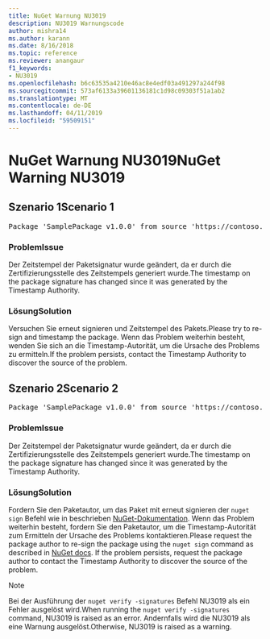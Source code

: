 ```yaml
---
title: NuGet Warnung NU3019
description: NU3019 Warnungscode
author: mishra14
ms.author: karann
ms.date: 8/16/2018
ms.topic: reference
ms.reviewer: anangaur
f1_keywords:
- NU3019
ms.openlocfilehash: b6c63535a4210e46ac8e4edf03a491297a244f98
ms.sourcegitcommit: 573af6133a39601136181c1d98c09303f51a1ab2
ms.translationtype: MT
ms.contentlocale: de-DE
ms.lasthandoff: 04/11/2019
ms.locfileid: "59509151"
---
```

# <a name="nuget-warning-nu3019"></a><span data-ttu-id="c3482-103">NuGet Warnung NU3019</span><span class="sxs-lookup"><span data-stu-id="c3482-103">NuGet Warning NU3019</span></span>

## <a name="scenario-1"></a><span data-ttu-id="c3482-104">Szenario 1</span><span class="sxs-lookup"><span data-stu-id="c3482-104">Scenario 1</span></span>

<pre>Package 'SamplePackage v1.0.0' from source 'https://contoso.com/index.json': The timestamp integrity check failed.</pre>

### <a name="issue"></a><span data-ttu-id="c3482-105">Problem</span><span class="sxs-lookup"><span data-stu-id="c3482-105">Issue</span></span>

<span data-ttu-id="c3482-106">Der Zeitstempel der Paketsignatur wurde geändert, da er durch die Zertifizierungsstelle des Zeitstempels generiert wurde.</span><span class="sxs-lookup"><span data-stu-id="c3482-106">The timestamp on the package signature has changed since it was generated by the Timestamp Authority.</span></span>


### <a name="solution"></a><span data-ttu-id="c3482-107">Lösung</span><span class="sxs-lookup"><span data-stu-id="c3482-107">Solution</span></span>

<span data-ttu-id="c3482-108">Versuchen Sie erneut signieren und Zeitstempel des Pakets.</span><span class="sxs-lookup"><span data-stu-id="c3482-108">Please try to re-sign and timestamp the package.</span></span> <span data-ttu-id="c3482-109">Wenn das Problem weiterhin besteht, wenden Sie sich an die Timestamp-Autorität, um die Ursache des Problems zu ermitteln.</span><span class="sxs-lookup"><span data-stu-id="c3482-109">If the problem persists, contact the Timestamp Authority to discover the source of the problem.</span></span>



## <a name="scenario-2"></a><span data-ttu-id="c3482-110">Szenario 2</span><span class="sxs-lookup"><span data-stu-id="c3482-110">Scenario 2</span></span>

<pre>Package 'SamplePackage v1.0.0' from source 'https://contoso.com/index.json': The primary signature's timestamp integrity check failed.</pre>

### <a name="issue"></a><span data-ttu-id="c3482-111">Problem</span><span class="sxs-lookup"><span data-stu-id="c3482-111">Issue</span></span>

<span data-ttu-id="c3482-112">Der Zeitstempel der Paketsignatur wurde geändert, da er durch die Zertifizierungsstelle des Zeitstempels generiert wurde.</span><span class="sxs-lookup"><span data-stu-id="c3482-112">The timestamp on the package signature has changed since it was generated by the Timestamp Authority.</span></span>


### <a name="solution"></a><span data-ttu-id="c3482-113">Lösung</span><span class="sxs-lookup"><span data-stu-id="c3482-113">Solution</span></span>

<span data-ttu-id="c3482-114">Fordern Sie den Paketautor, um das Paket mit erneut signieren der `nuget sign` Befehl wie in beschrieben [NuGet-Dokumentation](https://docs.microsoft.com/en-us/nuget/create-packages/sign-a-package). Wenn das Problem weiterhin besteht, fordern Sie den Paketautor, um die Timestamp-Autorität zum Ermitteln der Ursache des Problems kontaktieren.</span><span class="sxs-lookup"><span data-stu-id="c3482-114">Please request the package author to re-sign the package using the `nuget sign` command as described in [NuGet docs](https://docs.microsoft.com/en-us/nuget/create-packages/sign-a-package). If the problem persists, request the package author to contact the Timestamp Authority to discover the source of the problem.</span></span>


> [!Note]
> <span data-ttu-id="c3482-115">Bei der Ausführung der `nuget verify -signatures` Befehl NU3019 als ein Fehler ausgelöst wird.</span><span class="sxs-lookup"><span data-stu-id="c3482-115">When running the `nuget verify -signatures` command, NU3019 is raised as an error.</span></span> <span data-ttu-id="c3482-116">Andernfalls wird die NU3019 als eine Warnung ausgelöst.</span><span class="sxs-lookup"><span data-stu-id="c3482-116">Otherwise, NU3019 is raised as a warning.</span></span>
